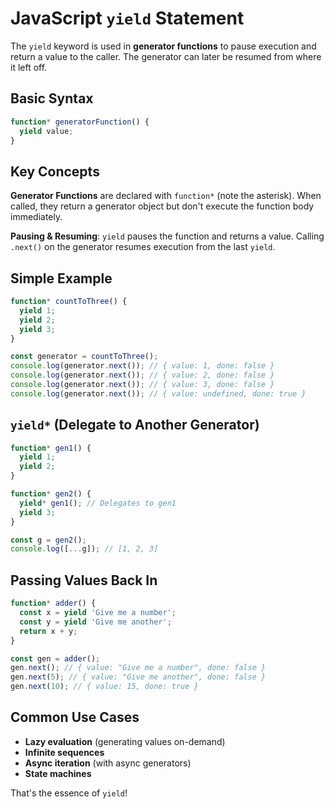 # JavaScript `yield` Statement

The `yield` keyword is used in **generator functions** to pause execution and return a value to the caller. The generator can later be resumed from where it left off.

## Basic Syntax

```javascript
function* generatorFunction() {
  yield value;
}
```

## Key Concepts

**Generator Functions** are declared with `function*` (note the asterisk). When called, they return a generator object but don't execute the function body immediately.

**Pausing & Resuming**: `yield` pauses the function and returns a value. Calling `.next()` on the generator resumes execution from the last `yield`.

## Simple Example

```javascript
function* countToThree() {
  yield 1;
  yield 2;
  yield 3;
}

const generator = countToThree();
console.log(generator.next()); // { value: 1, done: false }
console.log(generator.next()); // { value: 2, done: false }
console.log(generator.next()); // { value: 3, done: false }
console.log(generator.next()); // { value: undefined, done: true }
```

## `yield*` (Delegate to Another Generator)

```javascript
function* gen1() {
  yield 1;
  yield 2;
}

function* gen2() {
  yield* gen1(); // Delegates to gen1
  yield 3;
}

const g = gen2();
console.log([...g]); // [1, 2, 3]
```

## Passing Values Back In

```javascript
function* adder() {
  const x = yield 'Give me a number';
  const y = yield 'Give me another';
  return x + y;
}

const gen = adder();
gen.next(); // { value: "Give me a number", done: false }
gen.next(5); // { value: "Give me another", done: false }
gen.next(10); // { value: 15, done: true }
```

## Common Use Cases

- **Lazy evaluation** (generating values on-demand)
- **Infinite sequences**
- **Async iteration** (with async generators)
- **State machines**

That's the essence of `yield`!
